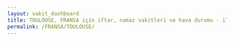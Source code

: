 ```yaml
---
layout: vakit_dashboard
title: TOULOUSE, FRANSA için iftar, namaz vakitleri ve hava durumu - ilçe/eyalet seç
permalink: /FRANSA/TOULOUSE/
---
```


<script type="text/javascript">
  var GLOBAL_COUNTRY = 'FRANSA';
  var GLOBAL_CITY = 'TOULOUSE';
  var GLOBAL_STATE = '';
  var lat = 72;
  var lon = 21;
</script>
